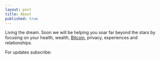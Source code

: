 ```yaml
---
layout: post
title: About
published: true
---
```

Living the dream. Soon we will be helping you soar far beyond the stars by focusing on your health, wealth, <a href="http://www.bitcoin.kn">Bitcoin</a>, privacy, experiences and relationships.
<p>
For updates subscribe:
<p>
<script type="text/javascript" src="http://forms.aweber.com/form/12/65317412.js"></script>
